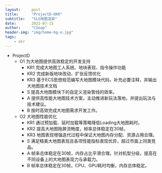 ```yaml
---
layout:     post
title:      "ProjectD-OKR"
subtitle:   "SLG地图渲染"
date:       2022-07-15
author:     "CSoap"
header-img: "img/home-bg-o.jpg"
tags:
    - okr
---
```

- ProjectD
    - O1 为大地图提供高效稳定的开发支持
        - KR1 完成大地图工人系统、地块表现、指令操作功能
        - KR2 完成新版地块改动、扩张反馈优化
        - KR3 基于ECS思想规范编写大地图模块代码，补充必要注释，并输出大地图技术文档
        - S 提高大地图模块下的自定义渲染管线的效率。
        - A 提供高性能大地图技术方案，主动推进新玩法落地，并提出玩法与技术建议。
        - B 按时高效完成大地图需求开发工作。
    - O2 大地图性能优化
        - KR1 通过预加载、延时加载等策略降低Loading大地图耗时。
        - KR2 提高大地图拖屏流畅度，帧率总体稳定在30帧。
        - KR3 地图表现增强迭代过程中保证大地图内存分配、资源占用合理。
        - S 满足精美大地图表现且各项性能指标表现优异，超过市面上同类竞品。
        - A 帧率总体稳定在30帧，内存占比平滑合理。针对机型分级，提高在不同设备上的大地图表现力与承载力。
        - B 帧率总体稳定在30帧，CPU、GPU耗时均衡，内存总体稳定。

    